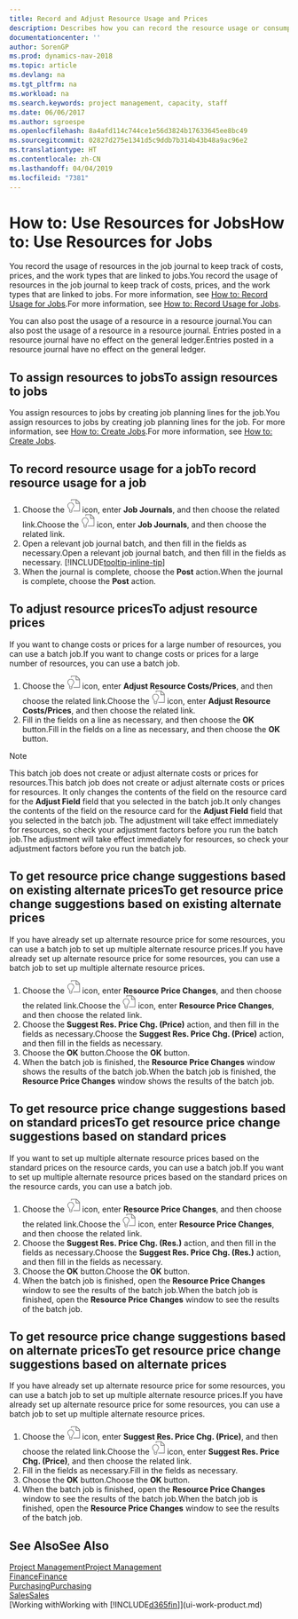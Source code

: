```yaml
---
title: Record and Adjust Resource Usage and Prices
description: Describes how you can record the resource usage or consumption associated with a job, to keep track and manage costs, prices, and work types.
documentationcenter: ''
author: SorenGP
ms.prod: dynamics-nav-2018
ms.topic: article
ms.devlang: na
ms.tgt_pltfrm: na
ms.workload: na
ms.search.keywords: project management, capacity, staff
ms.date: 06/06/2017
ms.author: sgroespe
ms.openlocfilehash: 8a4afd114c744ce1e56d3824b17633645ee8bc49
ms.sourcegitcommit: 02827d275e1341d5c9ddb7b314b43b48a9ac96e2
ms.translationtype: HT
ms.contentlocale: zh-CN
ms.lasthandoff: 04/04/2019
ms.locfileid: "7381"
---
```

# <a name="how-to-use-resources-for-jobs"></a><span data-ttu-id="c6c8d-103">How to: Use Resources for Jobs</span><span class="sxs-lookup"><span data-stu-id="c6c8d-103">How to: Use Resources for Jobs</span></span>
<span data-ttu-id="c6c8d-104">You record the usage of resources in the job journal to keep track of costs, prices, and the work types that are linked to jobs.</span><span class="sxs-lookup"><span data-stu-id="c6c8d-104">You record the usage of resources in the job journal to keep track of costs, prices, and the work types that are linked to jobs.</span></span> <span data-ttu-id="c6c8d-105">For more information, see [How to: Record Usage for Jobs](projects-how-record-job-usage.md).</span><span class="sxs-lookup"><span data-stu-id="c6c8d-105">For more information, see [How to: Record Usage for Jobs](projects-how-record-job-usage.md).</span></span>

<span data-ttu-id="c6c8d-106">You can also post the usage of a resource in a resource journal.</span><span class="sxs-lookup"><span data-stu-id="c6c8d-106">You can also post the usage of a resource in a resource journal.</span></span> <span data-ttu-id="c6c8d-107">Entries posted in a resource journal have no effect on the general ledger.</span><span class="sxs-lookup"><span data-stu-id="c6c8d-107">Entries posted in a resource journal have no effect on the general ledger.</span></span>

## <a name="to-assign-resources-to-jobs"></a><span data-ttu-id="c6c8d-108">To assign resources to jobs</span><span class="sxs-lookup"><span data-stu-id="c6c8d-108">To assign resources to jobs</span></span>
<span data-ttu-id="c6c8d-109">You assign resources to jobs by creating job planning lines for the job.</span><span class="sxs-lookup"><span data-stu-id="c6c8d-109">You assign resources to jobs by creating job planning lines for the job.</span></span> <span data-ttu-id="c6c8d-110">For more information, see [How to: Create Jobs](projects-how-create-jobs.md).</span><span class="sxs-lookup"><span data-stu-id="c6c8d-110">For more information, see [How to: Create Jobs](projects-how-create-jobs.md).</span></span>

## <a name="to-record-resource-usage-for-a-job"></a><span data-ttu-id="c6c8d-111">To record resource usage for a job</span><span class="sxs-lookup"><span data-stu-id="c6c8d-111">To record resource usage for a job</span></span>
1. <span data-ttu-id="c6c8d-112">Choose the ![Search for Page or Report](media/ui-search/search_small.png "Search for Page or Report icon") icon, enter **Job Journals**, and then choose the related link.</span><span class="sxs-lookup"><span data-stu-id="c6c8d-112">Choose the ![Search for Page or Report](media/ui-search/search_small.png "Search for Page or Report icon") icon, enter **Job Journals**, and then choose the related link.</span></span>
2. <span data-ttu-id="c6c8d-113">Open a relevant job journal batch, and then fill in the fields as necessary.</span><span class="sxs-lookup"><span data-stu-id="c6c8d-113">Open a relevant job journal batch, and then fill in the fields as necessary.</span></span> [!INCLUDE[tooltip-inline-tip](includes/tooltip-inline-tip_md.md)]
3. <span data-ttu-id="c6c8d-114">When the journal is complete, choose the **Post** action.</span><span class="sxs-lookup"><span data-stu-id="c6c8d-114">When the journal is complete, choose the **Post** action.</span></span>

## <a name="to-adjust-resource-prices"></a><span data-ttu-id="c6c8d-115">To adjust resource prices</span><span class="sxs-lookup"><span data-stu-id="c6c8d-115">To adjust resource prices</span></span>
<span data-ttu-id="c6c8d-116">If you want to change costs or prices for a large number of resources, you can use a batch job.</span><span class="sxs-lookup"><span data-stu-id="c6c8d-116">If you want to change costs or prices for a large number of resources, you can use a batch job.</span></span>  

1. <span data-ttu-id="c6c8d-117">Choose the ![Search for Page or Report](media/ui-search/search_small.png "Search for Page or Report icon") icon, enter **Adjust Resource Costs/Prices**, and then choose the related link.</span><span class="sxs-lookup"><span data-stu-id="c6c8d-117">Choose the ![Search for Page or Report](media/ui-search/search_small.png "Search for Page or Report icon") icon, enter **Adjust Resource Costs/Prices**, and then choose the related link.</span></span>
2. <span data-ttu-id="c6c8d-118">Fill in the fields on a line as necessary, and then choose the **OK** button.</span><span class="sxs-lookup"><span data-stu-id="c6c8d-118">Fill in the fields on a line as necessary, and then choose the **OK** button.</span></span>

> [!NOTE]  
>   <span data-ttu-id="c6c8d-119">This batch job does not create or adjust alternate costs or prices for resources.</span><span class="sxs-lookup"><span data-stu-id="c6c8d-119">This batch job does not create or adjust alternate costs or prices for resources.</span></span> <span data-ttu-id="c6c8d-120">It only changes the contents of the field on the resource card for the **Adjust Field** field that you selected in the batch job.</span><span class="sxs-lookup"><span data-stu-id="c6c8d-120">It only changes the contents of the field on the resource card for the **Adjust Field** field that you selected in the batch job.</span></span> <span data-ttu-id="c6c8d-121">The adjustment will take effect immediately for resources, so check your adjustment factors before you run the batch job.</span><span class="sxs-lookup"><span data-stu-id="c6c8d-121">The adjustment will take effect immediately for resources, so check your adjustment factors before you run the batch job.</span></span>

## <a name="to-get-resource-price-change-suggestions-based-on-existing-alternate-prices"></a><span data-ttu-id="c6c8d-122">To get resource price change suggestions based on existing alternate prices</span><span class="sxs-lookup"><span data-stu-id="c6c8d-122">To get resource price change suggestions based on existing alternate prices</span></span>
<span data-ttu-id="c6c8d-123">If you have already set up alternate resource price for some resources, you can use a batch job to set up multiple alternate resource prices.</span><span class="sxs-lookup"><span data-stu-id="c6c8d-123">If you have already set up alternate resource price for some resources, you can use a batch job to set up multiple alternate resource prices.</span></span>

1. <span data-ttu-id="c6c8d-124">Choose the ![Search for Page or Report](media/ui-search/search_small.png "Search for Page or Report icon") icon, enter **Resource Price Changes**, and then choose the related link.</span><span class="sxs-lookup"><span data-stu-id="c6c8d-124">Choose the ![Search for Page or Report](media/ui-search/search_small.png "Search for Page or Report icon") icon, enter **Resource Price Changes**, and then choose the related link.</span></span>
2. <span data-ttu-id="c6c8d-125">Choose the **Suggest Res. Price Chg. (Price)** action, and then fill in the fields as necessary.</span><span class="sxs-lookup"><span data-stu-id="c6c8d-125">Choose the **Suggest Res. Price Chg. (Price)** action, and then fill in the fields as necessary.</span></span>
3. <span data-ttu-id="c6c8d-126">Choose the **OK** button.</span><span class="sxs-lookup"><span data-stu-id="c6c8d-126">Choose the **OK** button.</span></span>  
4. <span data-ttu-id="c6c8d-127">When the batch job is finished, the **Resource Price Changes** window shows the results of the batch job.</span><span class="sxs-lookup"><span data-stu-id="c6c8d-127">When the batch job is finished, the **Resource Price Changes** window shows the results of the batch job.</span></span>

## <a name="to-get-resource-price-change-suggestions-based-on-standard-prices"></a><span data-ttu-id="c6c8d-128">To get resource price change suggestions based on standard prices</span><span class="sxs-lookup"><span data-stu-id="c6c8d-128">To get resource price change suggestions based on standard prices</span></span>
<span data-ttu-id="c6c8d-129">If you want to set up multiple alternate resource prices based on the standard prices on the resource cards, you can use a batch job.</span><span class="sxs-lookup"><span data-stu-id="c6c8d-129">If you want to set up multiple alternate resource prices based on the standard prices on the resource cards, you can use a batch job.</span></span>  

1. <span data-ttu-id="c6c8d-130">Choose the ![Search for Page or Report](media/ui-search/search_small.png "Search for Page or Report icon") icon, enter **Resource Price Changes**, and then choose the related link.</span><span class="sxs-lookup"><span data-stu-id="c6c8d-130">Choose the ![Search for Page or Report](media/ui-search/search_small.png "Search for Page or Report icon") icon, enter **Resource Price Changes**, and then choose the related link.</span></span>
2. <span data-ttu-id="c6c8d-131">Choose the **Suggest Res. Price Chg. (Res.)** action, and then fill in the fields as necessary.</span><span class="sxs-lookup"><span data-stu-id="c6c8d-131">Choose the **Suggest Res. Price Chg. (Res.)** action, and then fill in the fields as necessary.</span></span>  
3. <span data-ttu-id="c6c8d-132">Choose the **OK** button.</span><span class="sxs-lookup"><span data-stu-id="c6c8d-132">Choose the **OK** button.</span></span>  
4. <span data-ttu-id="c6c8d-133">When the batch job is finished, open the **Resource Price Changes** window to see the results of the batch job.</span><span class="sxs-lookup"><span data-stu-id="c6c8d-133">When the batch job is finished, open the **Resource Price Changes** window to see the results of the batch job.</span></span>

## <a name="to-get-resource-price-change-suggestions-based-on-alternate-prices"></a><span data-ttu-id="c6c8d-134">To get resource price change suggestions based on alternate prices</span><span class="sxs-lookup"><span data-stu-id="c6c8d-134">To get resource price change suggestions based on alternate prices</span></span>
<span data-ttu-id="c6c8d-135">If you have already set up alternate resource price for some resources, you can use a batch job to set up multiple alternate resource prices.</span><span class="sxs-lookup"><span data-stu-id="c6c8d-135">If you have already set up alternate resource price for some resources, you can use a batch job to set up multiple alternate resource prices.</span></span>

1. <span data-ttu-id="c6c8d-136">Choose the ![Search for Page or Report](media/ui-search/search_small.png "Search for Page or Report icon") icon, enter **Suggest Res. Price Chg. (Price)**, and then choose the related link.</span><span class="sxs-lookup"><span data-stu-id="c6c8d-136">Choose the ![Search for Page or Report](media/ui-search/search_small.png "Search for Page or Report icon") icon, enter **Suggest Res. Price Chg. (Price)**, and then choose the related link.</span></span>  
2. <span data-ttu-id="c6c8d-137">Fill in the fields as necessary.</span><span class="sxs-lookup"><span data-stu-id="c6c8d-137">Fill in the fields as necessary.</span></span>
3. <span data-ttu-id="c6c8d-138">Choose the **OK** button.</span><span class="sxs-lookup"><span data-stu-id="c6c8d-138">Choose the **OK** button.</span></span>  
4. <span data-ttu-id="c6c8d-139">When the batch job is finished, open the **Resource Price Changes** window to see the results of the batch job.</span><span class="sxs-lookup"><span data-stu-id="c6c8d-139">When the batch job is finished, open the **Resource Price Changes** window to see the results of the batch job.</span></span>

## <a name="see-also"></a><span data-ttu-id="c6c8d-140">See Also</span><span class="sxs-lookup"><span data-stu-id="c6c8d-140">See Also</span></span>
[<span data-ttu-id="c6c8d-141">Project Management</span><span class="sxs-lookup"><span data-stu-id="c6c8d-141">Project Management</span></span>](projects-manage-projects.md)  
[<span data-ttu-id="c6c8d-142">Finance</span><span class="sxs-lookup"><span data-stu-id="c6c8d-142">Finance</span></span>](finance.md)  
[<span data-ttu-id="c6c8d-143">Purchasing</span><span class="sxs-lookup"><span data-stu-id="c6c8d-143">Purchasing</span></span>](purchasing-manage-purchasing.md)         
[<span data-ttu-id="c6c8d-144">Sales</span><span class="sxs-lookup"><span data-stu-id="c6c8d-144">Sales</span></span>](sales-manage-sales.md)     
[<span data-ttu-id="c6c8d-145">Working with</span><span class="sxs-lookup"><span data-stu-id="c6c8d-145">Working with</span></span> [!INCLUDE[d365fin](includes/d365fin_md.md)]](ui-work-product.md)  
